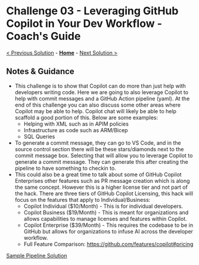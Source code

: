 # Challenge 03 - Leveraging GitHub Copilot in Your Dev Workflow - Coach's Guide 

[< Previous Solution](./Solution-02.md) - **[Home](./README.md)** - [Next Solution >](./Solution-04.md)

## Notes & Guidance

- This challenge is to show that Copilot can do more than just help with developers writing code.  Here we are going to also leverage Copilot to help with commit messages and a GitHub Action pipeline (yaml).  At the end of this challenge you can also discuss some other areas where Copilot may be able to help.  Copilot chat will likely be able to help scaffold a good portion of this.  Below are some examples:
  - Helping with XML such as in APIM policies
  - Infrastructure as code such as ARM/Bicep
  - SQL Queries
- To generate a commit message, they can go to VS Code, and in the source control section there will be these stars/diamonds next to the commit message box.  Selecting that will allow you to leverage Copilot to generate a commit message.  They can generate this after creating the pipeline to have something to checkin to.
- This could also be a great time to talk about some of GitHub Copilot Enterprises other features such as PR message creation which is along the same concept. However this is a higher license tier and not part of the hack.  There are three tiers of GitHub Copilot Licensing, this hack will focus on the features that apply to Individual/Business:
  - Copilot Individual ($10/Month) - This is for individual developers.
  - Copilot Business ($19/Month) -  This is meant for organizations and allows capabilities to manage licenses and features within Copilot.
  - Copilot Enterprise ($39/Month) - This requires the codebase to be in GitHub but allows for organizations to infuse AI across the developer workflow.
  - Full Feature Comparison: https://github.com/features/copilot#pricing
 
[Sample Pipeline Solution](./Solutions/Solution-03.yaml)
